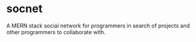 # socnet
A MERN stack social network for programmers in search of projects and other programmers to collaborate with.
